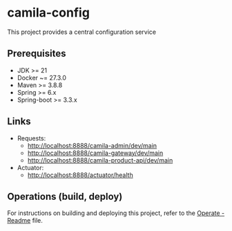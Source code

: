 # camila-config

This project provides a central configuration service

## Prerequisites

* JDK >= 21
* Docker ~= 27.3.0
* Maven >= 3.8.8
* Spring >= 6.x
* Spring-boot >= 3.3.x

## Links

* Requests:
  * <http://localhost:8888/camila-admin/dev/main>
  * <http://localhost:8888/camila-gateway/dev/main>
  * <http://localhost:8888/camila-product-api/dev/main>
* Actuator:
  * <http://localhost:8888/actuator/health>

## Operations (build, deploy)

For instructions on building and deploying this project, refer to the [Operate - Readme](.operate/Readme.md) file.
